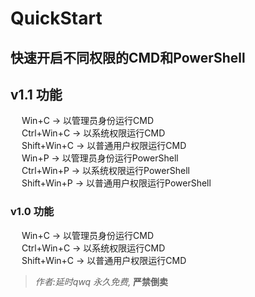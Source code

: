 # QuickStart  
快速开启不同权限的CMD和PowerShell  
---  
## v1.1 功能  
&emsp; Win+C	-> 以管理员身份运行CMD  
&emsp; Ctrl+Win+C	-> 以系统权限运行CMD  
&emsp; Shift+Win+C -> 以普通用户权限运行CMD  
&emsp; Win+P -> 以管理员身份运行PowerShell  
&emsp; Ctrl+Win+P -> 以系统权限运行PowerShell  
&emsp; Shift+Win+P -> 以普通用户权限运行PowerShell  
  
### v1.0 功能  
&emsp; Win+C	-> 以管理员身份运行CMD  
&emsp; Ctrl+Win+C	-> 以系统权限运行CMD  
&emsp; Shift+Win+C -> 以普通用户权限运行CMD  
    
>*作者:延时qwq 永久免费,* **严禁倒卖**
